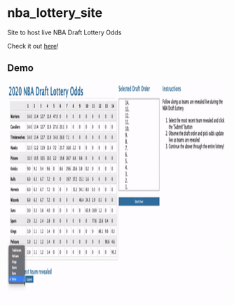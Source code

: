 # nba_lottery_site
Site to host live NBA Draft Lottery Odds

Check it out [here](https://nba-lottery.ue.r.appspot.com/)!

## Demo

<img src="site.gif" height="500"/>
